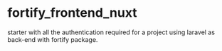 # fortify_frontend_nuxt
 starter with all the authentication required for a project using laravel as back-end with fortify package.
